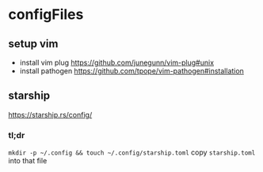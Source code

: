 # configFiles

## setup vim
- install vim plug https://github.com/junegunn/vim-plug#unix
- install pathogen https://github.com/tpope/vim-pathogen#installation


## starship
https://starship.rs/config/

### tl;dr

`mkdir -p ~/.config && touch ~/.config/starship.toml`
copy `starship.toml` into that file
